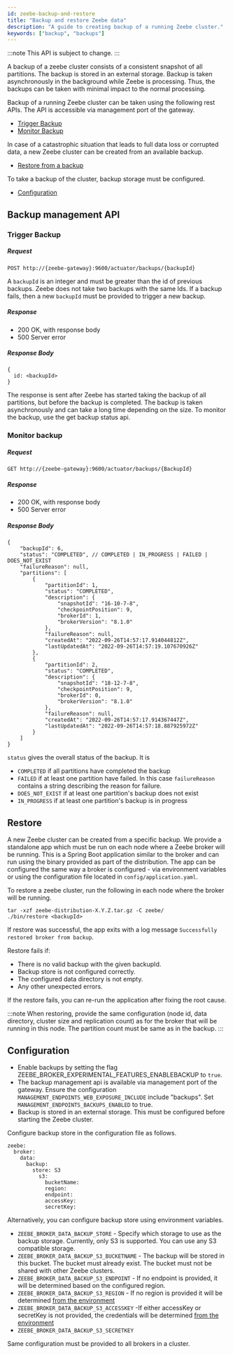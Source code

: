 ```yaml
---
id: zeebe-backup-and-restore
title: "Backup and restore Zeebe data"
description: "A guide to creating backup of a running Zeebe cluster."
keywords: ["backup", "backups"]
---
```


:::note
This API is subject to change.
:::

A backup of a zeebe cluster consists of a consistent snapshot of all partitions. The backup is stored in an external storage. Backup is taken asynchronously in the background while Zeebe is processing. Thus, the backups can be taken with minimal impact to the normal processing.

Backup of a running Zeebe cluster can be taken using the following rest APIs. The API is accessible via management port of the gateway.

- [Trigger Backup](#trigger-backup)
- [Monitor Backup](#monitor-backup)

In case of a catastrophic situation that leads to full data loss or corrupted data, a new Zeebe cluster can be created from an available backup.

- [Restore from a backup](#restore)

To take a backup of the cluster, backup storage must be configured.

- [Configuration](#configuration)

## Backup management API

### Trigger Backup

##### Request

```
POST http://{zeebe-gateway}:9600/actuator/backups/{backupId}
```

A `backupId` is an integer and must be greater than the id of previous backups. Zeebe does not take two backups with the same Ids. If a backup fails, then a new `backupId` must be provided to trigger a new backup.

##### Response

- 200 OK, with response body
- 500 Server error

##### Response Body

```
{
  id: <backupId>
}
```

The response is sent after Zeebe has started taking the backup of all partitions, but before the backup is completed. The backup is taken asynchronously and can take a long time depending on the size. To monitor the backup, use the get backup status api.

### Monitor backup

##### Request

```
GET http://{zeebe-gateway}:9600/actuator/backups/{BackupId}
```

##### Response

- 200 OK, with response body
- 500 Server error

##### Response Body

```
{
    "backupId": 6,
    "status": "COMPLETED", // COMPLETED | IN_PROGRESS | FAILED | DOES_NOT_EXIST
    "failureReason": null,
    "partitions": [
        {
            "partitionId": 1,
            "status": "COMPLETED",
            "description": {
                "snapshotId": "16-10-7-8",
                "checkpointPosition": 9,
                "brokerId": 1,
                "brokerVersion": "8.1.0"
            },
            "failureReason": null,
            "createdAt": "2022-09-26T14:57:17.914044812Z",
            "lastUpdatedAt": "2022-09-26T14:57:19.107670926Z"
        },
        {
            "partitionId": 2,
            "status": "COMPLETED",
            "description": {
                "snapshotId": "18-12-7-8",
                "checkpointPosition": 9,
                "brokerId": 0,
                "brokerVersion": "8.1.0"
            },
            "failureReason": null,
            "createdAt": "2022-09-26T14:57:17.914367447Z",
            "lastUpdatedAt": "2022-09-26T14:57:18.887925972Z"
        }
    ]
}

```

`status` gives the overall status of the backup. It is

- `COMPLETED` if all partitions have completed the backup
- `FAILED` if at least one partition have failed. In this case `failureReason` contains a string describing the reason for failure.
- `DOES_NOT_EXIST` if at least one partition's backup does not exist
- `IN_PROGRESS` if at least one partition's backup is in progress

## Restore

A new Zeebe cluster can be created from a specific backup. We provide a standalone app which must be run on each node where a Zeebe broker will be running. This is a Spring Boot application similar to the broker and can run using the binary provided as part of the distribution. The app can be configured the same way a broker is configured - via environment variables or using the configuration file located in `config/application.yaml`.

To restore a zeebe cluster, run the following in each node where the broker will be running.

```
tar -xzf zeebe-distribution-X.Y.Z.tar.gz -C zeebe/
./bin/restore <backupId>
```

If restore was successful, the app exits with a log message `Successfully restored broker from backup`.

Restore fails if:

- There is no valid backup with the given backupId.
- Backup store is not configured correctly.
- The configured data directory is not empty.
- Any other unexpected errors.

If the restore fails, you can re-run the application after fixing the root cause.

:::note
When restoring, provide the same configuration (node id, data directory, cluster size and replication count) as for the broker that will be running in this node. The partition count must be same as in the backup.
:::

## Configuration

- Enable backups by setting the flag ZEEBE_BROKER_EXPERIMENTAL_FEATURES_ENABLEBACKUP to `true`.
- The backup management api is available via management port of the gateway. Ensure the configuration `MANAGEMENT_ENDPOINTS_WEB_EXPOSURE_INCLUDE` include "backups". Set `MANAGEMENT_ENDPOINTS_BACKUPS_ENABLED` to true.
- Backup is stored in an external storage. This must be configured before starting the Zeebe cluster.

Configure backup store in the configuration file as follows.

```
zeebe:
  broker:
    data:
      backup:
        store: S3
          s3:
            bucketName:
            region:
            endpoint:
            accessKey:
            secretKey:
```

Alternatively, you can configure backup store using environment variables.

- `ZEEBE_BROKER_DATA_BACKUP_STORE` - Specify which storage to use as the backup storage. Currently, only S3 is supported. You can use any S3 compatible storage.
- `ZEEBE_BROKER_DATA_BACKUP_S3_BUCKETNAME` - The backup will be stored in this bucket. The bucket must already exist. The bucket must not be shared with other Zeebe clusters.
- `ZEEBE_BROKER_DATA_BACKUP_S3_ENDPOINT` - If no endpoint is provided, it will be determined based on the configured region.
- `ZEEBE_BROKER_DATA_BACKUP_S3_REGION` - If no region is provided it will be determined [from the environment](https://docs.aws.amazon.com/sdk-for-java/latest/developer-guide/region-selection.html#automatically-determine-the-aws-region-from-the-environment)
- `ZEEBE_BROKER_DATA_BACKUP_S3_ACCESSKEY` -If either accessKey or secretKey is not provided, the credentials will be determined [from the environment](https://docs.aws.amazon.com/sdk-for-java/latest/developer-guide/credentials.html#credentials-chain)
- `ZEEBE_BROKER_DATA_BACKUP_S3_SECRETKEY`

Same configuration must be provided to all brokers in a cluster.
